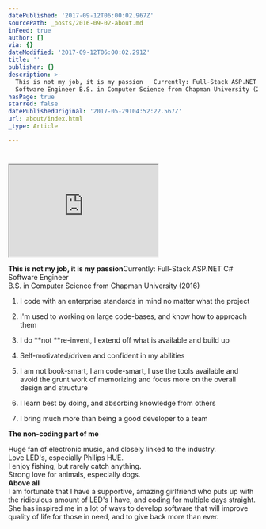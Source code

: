 ```yaml
---
datePublished: '2017-09-12T06:00:02.967Z'
sourcePath: _posts/2016-09-02-about.md
inFeed: true
author: []
via: {}
dateModified: '2017-09-12T06:00:02.291Z'
title: ''
publisher: {}
description: >-
  This is not my job, it is my passion   Currently: Full-Stack ASP.NET C#
  Software Engineer B.S. in Computer Science from Chapman University (2016)
hasPage: true
starred: false
datePublishedOriginal: '2017-05-29T04:52:22.567Z'
url: about/index.html
_type: Article

---
```

# 

<iframe src="https://the-grid.github.io/ed-userhtml/?g=eJyNVNtu4jAQfW6-wkq1UpEaQpKylACR2tJqH1bah-77yiQDsXDiyDa3Rf33HTsNXSBUjYUMmTPnzI0ZK73jQPSugomrYav9VCk3ca7_FGKl4Nca5HPJqVwA2RPnqsBvrIxJ2K-2pPd-jdCQCi5kfB1Fw-HLi3kxEzID6c2E1qKIA8QpwVlGEBKhvSbyOMx1TILet5FDBGrNudjEOcsyKEfO1Ztz1RZIxtY2GBOupyUt1VzIIiarqgKZUgUfAZFrAPtzLkojZOL9AXwNmqX0ljxIRvkteUUK7xUkm6Oot4HZkr0TM80Epks5J4EigNyeWGkM9vB4hfj7RawnPgd-km9c6txLc8azm6CD6eyJSchT7C_EpI9ZmRw5aI0lVxVNWbnAJuHr40KHptBfkwk7tsb_yYT37TK97sAajpSirytFZ0rBRaWwNiAvuUScmzki-5NG1hOiUsrhJugGHdPoQ-fajOKCqZk7ldMMZ5VEOFHN5322MTynm1G59CrJsCo7zw6jGYE9mdF0uZBiVWY4nP0gnD7cj8gb4mFOV1yfuJzgvw-ih8eBxXO2yE_RZ_zT4OnueWjxNuiWeJr_yYt9LJSmKWAvDqD6OaHu9R6fpncW37BaiRbqMDDHQhWkosxOwR_QQd-cuiBszcwGOQ4Do6gXS-PxODXHeKAVx23s242WOONcF5xsC16qiZtrXcW-v9lsupuoK-TCD4bDob81GNeAYk7LxcSFEnffeCayHbE0E_dkKxmz2T8sm7hn89cYU04ViraMQEsX3OQnW8PYR8eE1P4NwVEjzl3d5HfOyuWR62XpttK7yZPI4KZzoLA3XqYC5jb1SZx_7vb20A" height="185" style=""></iframe>

**This is not my job, it is my passion**Currently: Full-Stack ASP.NET C\# Software Engineer  
B.S. in Computer Science from Chapman University (2016)

1. I code with an enterprise standards in mind no matter what the project

1. I'm used to working on large code-bases, and know how to approach them
2. I do **not **re-invent, I extend off what is available and build up
3. Self-motivated/driven and confident in my abilities
4. I am not book-smart, I am code-smart, I use the tools available and avoid the grunt work of memorizing and focus more on the overall design and structure
5. I learn best by doing, and absorbing knowledge from others
6. I bring much more than being a good developer to a team

**The non-coding part of me**

Huge fan of electronic music, and closely linked to the industry.   
Love LED's, especially Philips HUE.  
I enjoy fishing, but rarely catch anything.  
Strong love for animals, especially dogs.  
**Above all**  
I am fortunate that I have a supportive, amazing girlfriend who puts up with the ridiculous amount of LED's I have, and coding for multiple days straight. She has inspired me in a lot of ways to develop software that will improve quality of life for those in need, and to give back more than ever.